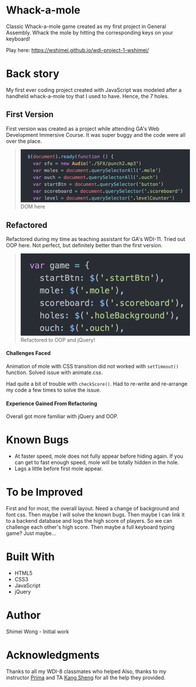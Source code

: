 # Whack-a-mole

Classic Whack-a-mole game created as my first project in General Assembly.
Whack the mole by hitting the corresponding keys on your keyboard!

Play here: https://wshimei.github.io/wdi-project-1-wshimei/

# Back story

My first ever coding project created with JavaScript was modeled after a handheld whack-a-mole toy that I used to have. Hence, the 7 holes.

## First Version
First version was created as a project while attending GA's Web Development Immersive Course. It was super buggy and the code were all over the place.

> ![First Version](images/first-version.png "First Version")
DOM here

## Refactored
Refactored during my time as teaching assistant for GA's WDI-11. Tried out OOP here. Not perfect, but definitely better than the first version.

>![Refactored Version](images/refactored.png)
Refactored to OOP and jQuery!

#### Challenges Faced
Animation of mole with CSS transition did not worked with `setTimeout()` function. Solved issue with animate.css.

Had quite a bit of trouble with `checkScore()`. Had to re-write and re-arrange my code a few times to solve the issue.

#### Experience Gained From Refactoring
Overall got more familiar with jQuery and OOP.

# Known Bugs
- At faster speed, mole does not fully appear before hiding again. If you can get to fast enough speed, mole will be totally hidden in the hole.
- Lags a little before first mole appear.

# To be Improved
First and for most, the overall layout. Need a change of background and font css.
Then maybe I will solve the known bugs.
Then maybe I can link it to a backend database and logs the high score of players. So we can challenge each other's high score. Then maybe a full keyboard typing game? Just maybe...

# Built With
- HTML5
- CSS3
- JavaScript
- jQuery

# Author
Shimei Wong - Initial work

# Acknowledgments
Thanks to all my WDI-8 classmates who helped
Also, thanks to my instructor [Prima](https://github.com/primaulia) and TA [Kang Sheng](https://github.com/TayKangSheng) for all the help they provided.
